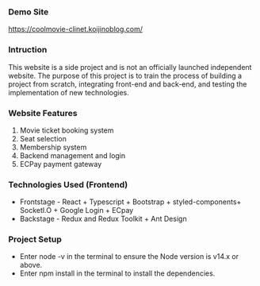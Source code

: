 ### Demo Site

https://coolmovie-clinet.koijinoblog.com/

### Intruction

This website is a side project and is not an officially launched independent website. The purpose of this project is to train the process of building a project from scratch, integrating front-end and back-end, and testing the implementation of new technologies.

### Website Features

1. Movie ticket booking system
2. Seat selection
3. Membership system
4. Backend management and login
5. ECPay payment gateway

### Technologies Used (Frontend)

- Frontstage - React + Typescript + Bootstrap + styled-components+ SocketI.O + Google Login + ECpay
- Backstage - Redux and Redux Toolkit + Ant Design

### Project Setup

- Enter node -v in the terminal to ensure the Node version is v14.x or above.
- Enter npm install in the terminal to install the dependencies.
